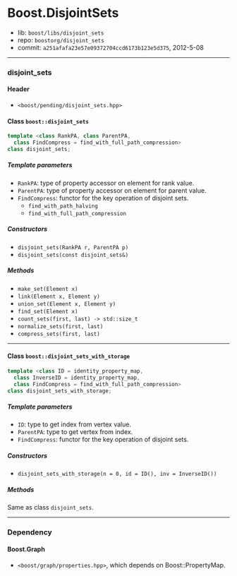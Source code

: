 # Boost.DisjointSets

* lib: `boost/libs/disjoint_sets`
* repo: `boostorg/disjoint_sets`
* commit: `a251afafa23e57e09372704ccd6173b123e5d375`, 2012-5-08

------
### disjoint_sets

#### Header

* `<boost/pending/disjoint_sets.hpp>`

#### Class `boost::disjoint_sets`

```c++
template <class RankPA, class ParentPA,
  class FindCompress = find_with_full_path_compression>
class disjoint_sets;
```

##### Template parameters

* `RankPA`: type of property accessor on element for rank value.
* `ParentPA`: type of property accessor on element for parent value.
* `FindCompress`: functor for the key operation of disjoint sets.
  * `find_with_path_halving`
  * `find_with_full_path_compression`

##### Constructors

* `disjoint_sets(RankPA r, ParentPA p)`
* `disjoint_sets(const disjoint_sets&)`

##### Methods

* `make_set(Element x)`
* `link(Element x, Element y)`
* `union_set(Element x, Element y)`
* `find_set(Element x)`
* `count_sets(first, last) -> std::size_t`
* `normalize_sets(first, last)`
* `compress_sets(first, last)`

------
#### Class `boost::disjoint_sets_with_storage`

```c++
template <class ID = identity_property_map,
  class InverseID = identity_property_map,
  class FindCompress = find_with_full_path_compression>
class disjoint_sets_with_storage;
```

##### Template parameters

* `ID`: type to get index from vertex value.
* `ParentPA`: type to get vertex from index.
* `FindCompress`: functor for the key operation of disjoint sets.

##### Constructors

* `disjoint_sets_with_storage(n = 0, id = ID(), inv = InverseID())`

##### Methods

Same as class `disjoint_sets`.

------
### Dependency

#### Boost.Graph

* `<boost/graph/properties.hpp>`, which depends on Boost::PropertyMap.
